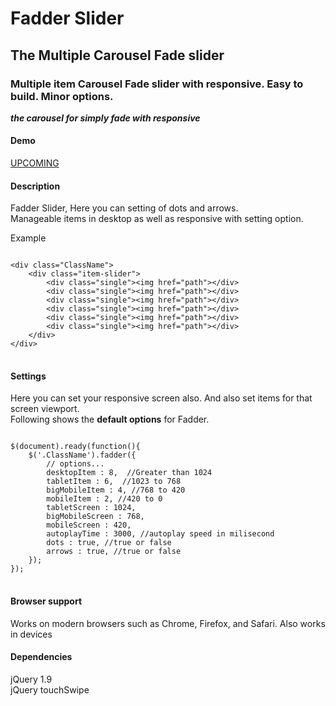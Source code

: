 # Fadder Slider
<h2>The Multiple Carousel Fade slider</h2>
<h3>Multiple item Carousel Fade slider with responsive. Easy to build. Minor options.</h3>
<p><em><strong>the carousel for simply fade with responsive</strong></em></p>
<h4>Demo</h4>
<p><a href="#">UPCOMING</a></p>
<h4>Description</h4>
<p>Fadder Slider, Here you can setting of dots and arrows. <br>Manageable items in desktop as well as responsive with setting option.</p>
<div>
<p>Example</p>
<pre>
<code>
&lt;div class="ClassName"&gt;
    &lt;div class="item-slider"&gt;
        &lt;div class="single"&gt;&lt;img href="path"&gt;&lt;/div&gt;
        &lt;div class="single"&gt;&lt;img href="path"&gt;&lt;/div&gt;
        &lt;div class="single"&gt;&lt;img href="path"&gt;&lt;/div&gt;
        &lt;div class="single"&gt;&lt;img href="path"&gt;&lt;/div&gt;
        &lt;div class="single"&gt;&lt;img href="path"&gt;&lt;/div&gt;
        &lt;div class="single"&gt;&lt;img href="path"&gt;&lt;/div&gt;
    &lt;/div&gt;
&lt;/div&gt;
</code>
</pre>
</div>
<h4>Settings</h4>
<p>Here you can set your responsive screen also. And also set items for that screen viewport. <br>Following shows the <strong>default options</strong> for Fadder. </p>  </p>
<pre>
<code>
$(document).ready(function(){   
    $('.ClassName').fadder({
        // options...
        desktopItem : 8,  //Greater than 1024  
        tabletItem : 6,  //1023 to 768  
        bigMobileItem : 4, //768 to 420  
        mobileItem : 2, //420 to 0  
        tabletScreen : 1024,
        bigMobileScreen : 768,
        mobileScreen : 420,
        autoplayTime : 3000, //autoplay speed in milisecond
        dots : true, //true or false
        arrows : true, //true or false
    }); 
}); 
</code>
</pre>
<h4>Browser support</h4>
<p>Works on  modern browsers such as Chrome, Firefox, and Safari. Also works in devices</p>
<h4>Dependencies</h4>
<p>jQuery 1.9 <br> jQuery touchSwipe</p>
